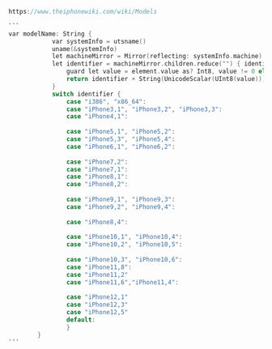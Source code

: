 ````objective-c
https://www.theiphonewiki.com/wiki/Models

```
var modelName: String {
            var systemInfo = utsname()
            uname(&systemInfo)
            let machineMirror = Mirror(reflecting: systemInfo.machine)
            let identifier = machineMirror.children.reduce("") { identifier, element in
                guard let value = element.value as? Int8, value != 0 else { return identifier }
                return identifier + String(UnicodeScalar(UInt8(value)))
            }
            switch identifier {
                case "i386", "x86_64":                                                return "Simulator"
                case "iPhone3,1", "iPhone3,2", "iPhone3,3":             return "iPhone 4"
                case "iPhone4,1":                                                       return "iPhone 4s"
                
                case "iPhone5,1", "iPhone5,2":                                  return "iPhone 5"
                case "iPhone5,3", "iPhone5,4":                                  return "iPhone 5c"
                case "iPhone6,1", "iPhone6,2":                                  return "iPhone 5s"
                
                case "iPhone7,2":                                                       return "iPhone 6"
                case "iPhone7,1":                                                       return "iPhone 6 Plus"
                case "iPhone8,1":                                                       return "iPhone 6s"
                case "iPhone8,2":                                                       return "iPhone 6s Plus"
                
                case "iPhone9,1", "iPhone9,3":                                  return "iPhone 7"
                case "iPhone9,2", "iPhone9,4":                                  return "iPhone 7 Plus"
                
                case "iPhone8,4":                                                       return "iPhone SE"
                
                case "iPhone10,1", "iPhone10,4":                              return "iPhone 8"
                case "iPhone10,2", "iPhone10,5":                              return "iPhone 8 Plus"
                
                case "iPhone10,3", "iPhone10,6":                              return "iPhone X"
                case "iPhone11,8":                                                     return "iPhone XR"
                case "iPhone11,2"                                                      return "iPhone XS"
                case "iPhone11,6","iPhone11,4":                               return "iPhone XS Max"
                
                case "iPhone12,1"                                                      return "iPhone 11"
                case "iPhone12,3"                                                      return "iPhone 11 Pro"
                case "iPhone12,5"                                                      return "iPhone 11 Pro Max"
                default:                                                                       return identifier
                }
        }
```
````

